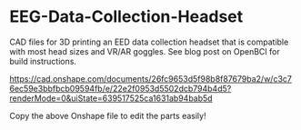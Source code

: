# EEG-Data-Collection-Headset
CAD files for 3D printing an EED data collection headset that is compatible with most head sizes and VR/AR goggles. See blog post on OpenBCI for build instructions. 

https://cad.onshape.com/documents/26fc9653d5f98b8f87679ba2/w/c3c76ec59e3bbfbcb09594fb/e/22e2f0953d5502dcb794b4d5?renderMode=0&uiState=639517525ca1631ab94bab5d

Copy the above Onshape file to edit the parts easily!
